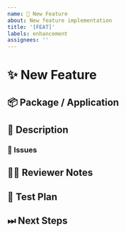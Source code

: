 ```yaml
---
name: 🙋 New Feature
about: New feature implementation
title: '[FEAT]'
labels: enhancement
assignees: ''
---
```


<!---
Thanks for filing a pull request 😄 ! Before you submit, please check open/closed issues since someone might have pushed the same thing before!
-->

# ✨ New Feature

<!--- Provide a general summary of the new feature here -->

## 📦 Package / Application

<!-- In what package(s) or application(s) have you experienced this bug? -->
<!-- [e.g.: @sensenet/query or sn-dms-demo ] -->

## 📖 Description

<!---
Provide some background and a description of your work
-->

### 🎫 Issues

<!---
* List and link relevant issues here
-->

## 👩‍💻 Reviewer Notes

<!---
Provide some notes for reviewers to help them provide targeted feedback
-->

## 📑 Test Plan

<!---
Please provide a summary of the tests affected by this work and any unique strategies employed in testing the feature
-->

## ⏭ Next Steps

<!---
If there is relevant follow-up work to this PR, please list any existing issues or provide brief descriptions of what you would like to do next
-->
